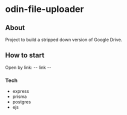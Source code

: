 # odin-file-uploader

## About

Project to build a stripped down version of Google Drive.

## How to start

Open by link: -- link --

### Tech

- express
- prisma
- postgres
- ejs
